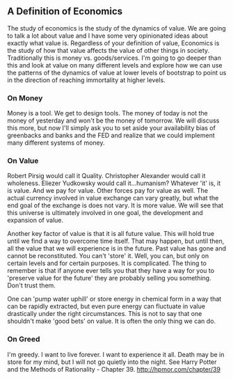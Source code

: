 
## A Definition of Economics

The study of economics is the study of the dynamics of value.  We are going to talk a lot about value and I have some very opinionated ideas about exactly what value is.  Regardless of your definition of value, Economics is the study of how that value affects the value of other things in society.  Traditionally this is money vs. goods/services.  I'm going to go deeper than this and look at value on many different levels and explore how we can use the patterns of the dynamics of value at lower levels of bootstrap to point us in the direction of reaching immortality at higher levels.

### On Money

Money is a tool.  We get to design tools.  The money of today is not the money of yesterday and won't be the money of tomorrow.  We will discuss this more, but now I'll simply ask you to set aside your availability bias of greenbacks and banks and the FED and realize that we could implement many different systems of money.

### On Value

Robert Pirsig would call it Quality.  Christopher Alexander would call it wholeness.  Eliezer Yudkowsky would call it...humanism?  Whatever 'it' is, it is value.  And we pay for value.  Other forces pay for value as well.  The actual currency involved in value exchange can vary greatly, but what the end goal of the exchange is does not vary.  It is more value.  We will see that this universe is ultimately involved in one goal, the development and expansion of value.

Another key factor of value is that it is all future value.  This will hold true until we find a way to overcome time itself.  That may happen, but until then, all the value that we will experience is in the future.  Past value has gone and cannot be reconstituted.  You can't 'store' it.  Well, you can, but only on certain levels and for certain purposes. It is complicated.  The thing to remember is that if anyone ever tells you that they have a way for you to 'preserve value for the future' they are probably selling you something. Don't trust them.

One can 'pump water uphill' or store energy in chemical form in a way that can be rapidly extracted, but even pure energy can fluctuate in value drastically under the right circumstances.  This is not to say that one shouldn't make 'good bets' on value.  It is often the only thing we can do.

### On Greed

I'm greedy.  I want to live forever.  I want to experience it all.  Death may be in store for my mind, but I will not go quietly into the night. See Harry Potter and the Methods of Rationality - Chapter 39. http://hpmor.com/chapter/39
